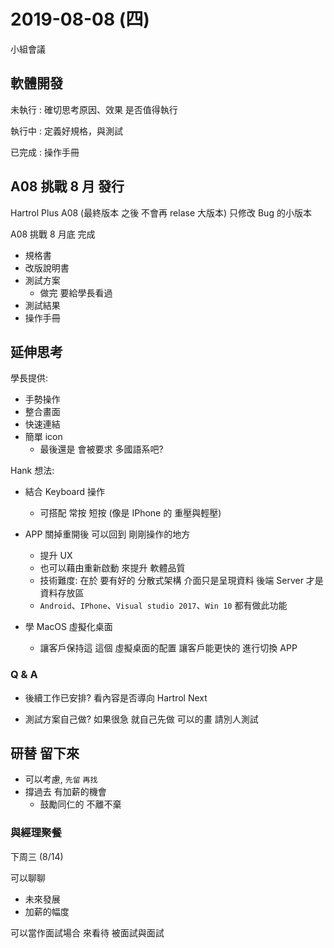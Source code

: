 # 2019-08-08 (四)

小組會議

## 軟體開發

未執行 : 確切思考原因、效果 是否值得執行

執行中 : 定義好規格，與測試

已完成 : 操作手冊

## A08 挑戰 8 月 發行

Hartrol Plus A08 (最終版本 之後 不會再 relase 大版本)
只修改 Bug 的小版本

A08 挑戰 8 月底 完成

- 規格書
- 改版說明書
- 測試方案
  - 做完 要給學長看過
- 測試結果
- 操作手冊

## 延伸思考

學長提供:

- 手勢操作
- 整合畫面
- 快速連結
- 簡單 icon
  - 最後還是 會被要求 多國語系吧?

Hank 想法:

- 結合 Keyboard 操作
  - 可搭配 常按 短按 (像是 IPhone 的 重壓與輕壓)
- APP 關掉重開後 可以回到 剛剛操作的地方

  - 提升 UX
  - 也可以藉由重新啟動 來提升 軟體品質
  - 技術難度: 在於 要有好的 分散式架構 介面只是呈現資料 後端 Server 才是資料存放區
  - `Android`、`IPhone`、`Visual studio 2017`、`Win 10` 都有做此功能

- 學 MacOS 虛擬化桌面
  - 讓客戶保持這 這個 虛擬桌面的配置 讓客戶能更快的 進行切換 APP

### Q & A

- 後續工作已安排?
  看內容是否導向 Hartrol Next

- 測試方案自己做?
  如果很急 就自己先做
  可以的畫 請別人測試

## 研替 留下來

- 可以考慮, `先留` `再找`
- 撐過去 有加薪的機會
  - 鼓勵同仁的 不離不棄

### 與經理聚餐

下周三 (8/14)

可以聊聊

- 未來發展
- 加薪的幅度

可以當作面試場合 來看待
被面試與面試
